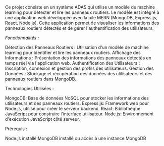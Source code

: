 Ce projet consiste en un système ADAS qui utilise un modèle de machine learning pour détecter et lire les panneaux routiers. Le modèle est intégré à une application web développée avec la pile MERN (MongoDB, Express.js, React, Node.js). Cette application permet de visualiser les informations des panneaux routiers détectés et de gérer l'authentification des utilisateurs.

*Fonctionnalités :*

Détection des Panneaux Routiers : Utilisation d'un modèle de machine learning pour identifier et lire les panneaux routiers.
Affichage des Informations : Présentation des informations des panneaux détectés en temps réel via l'application web.
Authentification des Utilisateurs : Inscription, connexion et gestion des profils des utilisateurs.
Gestion des Données : Stockage et récupération des données des utilisateurs et des panneaux routiers dans MongoDB.

Technologies Utilisées :

MongoDB: Base de données NoSQL pour stocker les informations des utilisateurs et des panneaux routiers.
Express.js: Framework web pour Node.js, utilisé pour créer le serveur backend.
React: Bibliothèque JavaScript pour construire l'interface utilisateur.
Node.js: Environnement d'exécution JavaScript côté serveur.

Prérequis :

Node.js installé
MongoDB installé ou accès à une instance MongoDB
